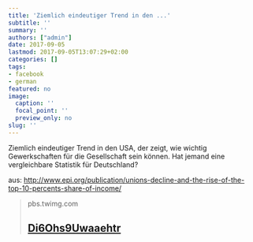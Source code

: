 ```yaml
---
title: 'Ziemlich eindeutiger Trend in den ...'
subtitle: ''
summary: ''
authors: ["admin"]
date: 2017-09-05
lastmod: 2017-09-05T13:07:29+02:00
categories: []
tags:
- facebook
- german
featured: no
image:
  caption: ''
  focal_point: ''
  preview_only: no
slug: ''
---
```

Ziemlich eindeutiger Trend in den USA, der zeigt, wie wichtig Gewerkschaften für die Gesellschaft sein können. Hat jemand eine vergleichbare Statistik für Deutschland?

aus:
http://www.epi.org/publication/unions-decline-and-the-rise-of-the-top-10-percents-share-of-income/
> pbs.twimg.com
> ## [Di6Ohs9Uwaaehtr](https://pbs.twimg.com/media/DI6oHS9UwAAeHTR.jpg)
>


